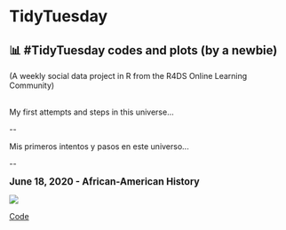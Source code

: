 # TidyTuesday
<h2> 📊 #TidyTuesday codes and plots (by a newbie) </h2>

(A weekly social data project in R from the R4DS Online Learning Community)

<p>
<br>
My first attempts and steps in this universe...</p>
--
<p>Mis primeros intentos y pasos en este universo...</p>

--

<big><b>June 18, 2020 - African-American History</b></big>

<img src="https://i.ibb.co/Y06whCW/Rplot-Slavery-copia.png"></img>

<a href ="https://github.com/ailenventaja/TidyTuesday/blob/master/202010618%20African-American%20History/Code.R"> Code </a>
